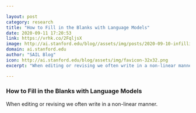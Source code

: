 ```yaml
---

layout: post
category: research
title: "How to Fill in the Blanks with Language Models"
date: 2020-09-11 17:20:53
link: https://vrhk.co/2FqljsX
image: http://ai.stanford.edu/blog//assets/img/posts/2020-09-10-infilling-by-language-modeling/task.png
domain: ai.stanford.edu
author: "SAIL Blog"
icon: http://ai.stanford.edu/blog/assets/img/favicon-32x32.png
excerpt: "When editing or revising we often write in a non-linear manner."

---
```


### How to Fill in the Blanks with Language Models

When editing or revising we often write in a non-linear manner.